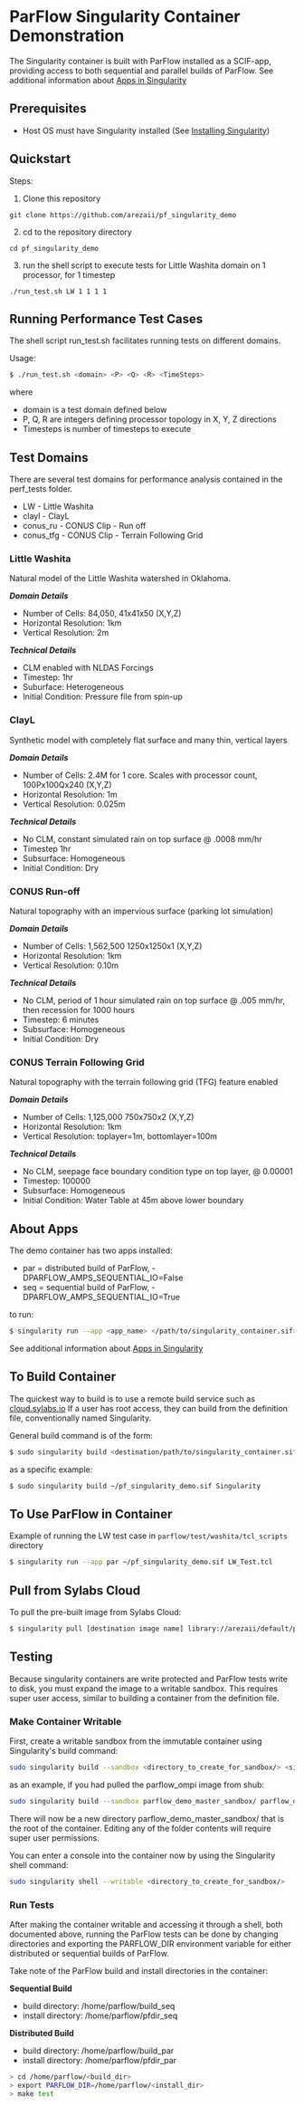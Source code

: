 # ParFlow Singularity Container Demonstration

The Singularity container is built with ParFlow installed as a SCIF-app, providing access to both sequential and parallel 
builds of ParFlow. See additional information about [Apps in Singularity](https://sylabs.io/guides/3.3/user-guide/definition_files.html?highlight=apps#apps)

## Prerequisites
- Host OS must have Singularity installed (See [Installing Singularity](https://sylabs.io/guides/3.3/user-guide/installation.html))

## Quickstart
Steps:
1. Clone this repository
```
git clone https://github.com/arezaii/pf_singularity_demo
```
2. cd to the repository directory
```
cd pf_singularity_demo
```
3. run the shell script to execute tests for Little Washita domain on 1 processor, for 1 timestep
```
./run_test.sh LW 1 1 1 1
```

## Running Performance Test Cases
The shell script run_test.sh facilitates running tests on different domains.

Usage: 
```bash
$ ./run_test.sh <domain> <P> <Q> <R> <TimeSteps>
```

where
* domain is a test domain defined below
* P, Q, R are integers defining processor topology in X, Y, Z directions
* Timesteps is number of timesteps to execute 

## Test Domains

There are several test domains for performance analysis contained in the perf_tests folder.

* LW - Little Washita 
* clayl - ClayL
* conus_ru - CONUS Clip - Run off
* conus_tfg - CONUS Clip - Terrain Following Grid

### Little Washita
Natural model of the Little Washita watershed in Oklahoma.

***Domain Details***
* Number of Cells: 84,050, 41x41x50 (X,Y,Z) 
* Horizontal Resolution: 1km
* Vertical Resolution: 2m

***Technical Details***
* CLM enabled with NLDAS Forcings
* Timestep: 1hr
* Suburface: Heterogeneous
* Initial Condition: Pressure file from spin-up

### ClayL
Synthetic model with completely flat surface and many thin, vertical layers

***Domain Details***
* Number of Cells: 2.4M for 1 core. Scales with processor count, 100Px100Qx240 (X,Y,Z)
* Horizontal Resolution: 1m
* Vertical Resolution: 0.025m

***Technical Details***
* No CLM, constant simulated rain on top surface @ .0008 mm/hr
* Timestep 1hr
* Subsurface: Homogeneous
* Initial Condition: Dry

### CONUS Run-off
Natural topography with an impervious surface (parking lot simulation)

***Domain Details***
* Number of Cells: 1,562,500 1250x1250x1 (X,Y,Z)
* Horizontal Resolution: 1km
* Vertical Resolution: 0.10m

***Technical Details***
* No CLM, period of 1 hour simulated rain on top surface @ .005 mm/hr, then recession for 1000 hours
* Timestep: 6 minutes
* Subsurface: Homogeneous
* Initial Condition: Dry


### CONUS Terrain Following Grid
Natural topography with the terrain following grid (TFG) feature enabled

***Domain Details***
* Number of Cells: 1,125,000 750x750x2 (X,Y,Z)
* Horizontal Resolution: 1km
* Vertical Resolution: toplayer=1m, bottomlayer=100m

***Technical Details***
* No CLM, seepage face boundary condition type on top layer, @ 0.00001 
* Timestep: 100000
* Subsurface: Homogeneous
* Initial Condition: Water Table at 45m above lower boundary


## About Apps
The demo container has two apps installed:
- par = distributed build of ParFlow, -DPARFLOW_AMPS_SEQUENTIAL_IO=False
- seq = sequential build of ParFlow, -DPARFLOW_AMPS_SEQUENTIAL_IO=True

to run:
```bash
$ singularity run --app <app_name> </path/to/singularity_container.sif> <.tcl input file>
```

See additional information about [Apps in Singularity](https://sylabs.io/guides/3.3/user-guide/definition_files.html?highlight=apps#apps)


## To Build Container
The quickest way to build is to use a remote build service such as [cloud.sylabs.io](https://cloud.sylabs.io/builder)
If a user has root access, they can build from the definition file, conventionally named Singularity.

General build command is of the form:
```bash
$ sudo singularity build <destination/path/to/singularity_container.sif> <Singularity definition file>
```

as a specific example:
```bash
$ sudo singularity build ~/pf_singularity_demo.sif Singularity
```

## To Use ParFlow in Container

Example of running the LW test case in `parflow/test/washita/tcl_scripts` directory

```bash
$ singularity run --app par ~/pf_singularity_demo.sif LW_Test.tcl
```

## Pull from Sylabs Cloud
To pull the pre-built image from Sylabs Cloud:
```bash
$ singularity pull [destination image name] library://arezaii/default/parflow_demo:master
```


## Testing

Because singularity containers are write protected and ParFlow tests write to disk, you must expand the image to a writable sandbox.
This requires super user access, similar to building a container from the definition file.

### Make Container Writable

First, create a writable sandbox from the immutable container using Singularity's build command:
```bash
sudo singularity build --sandbox <directory_to_create_for_sandbox/> <singularity_container>
```

as an example, if you had pulled the parflow_ompi image from shub:
```bash
sudo singularity build --sandbox parflow_demo_master_sandbox/ parflow_demo_master.sif
```

There will now be a new directory parflow_demo_master_sandbox/ that is the root of the container.
Editing any of the folder contents will require super user permissions.


You can enter a console into the container now by using the Singularity shell command:
```bash
sudo singularity shell --writable <directory_to_create_for_sandbox/>
```

### Run Tests

After making the container writable and accessing it through a shell, both documented above, running the ParFlow
tests can be done by changing directories and exporting the PARFLOW_DIR environment variable for either distributed 
or sequential builds of ParFlow.

Take note of the ParFlow build and install directories in the container:

**Sequential Build**
* build directory: /home/parflow/build_seq
* install directory: /home/parflow/pfdir_seq

**Distributed Build**
* build directory: /home/parflow/build_par
* install directory: /home/parflow/pfdir_par

```bash
> cd /home/parflow/<build_dir>
> export PARFLOW_DIR=/home/parflow/<install_dir> 
> make test
```
